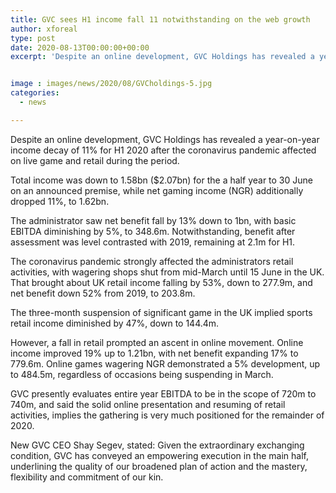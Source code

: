 ```yaml
---
title: GVC sees H1 income fall 11 notwithstanding on the web growth
author: xforeal 
type: post
date: 2020-08-13T00:00:00+00:00
excerpt: 'Despite an online development, GVC Holdings has revealed a year-on-year income decrease of 11&amp;percnt; for H1 2020 after the coronavirus pandemic affected on live game and retail during the period '


image : images/news/2020/08/GVCholdings-5.jpg
categories:
  - news

---
```

Despite an online development, GVC Holdings has revealed a year-on-year income decay of 11&percnt; for H1 2020 after the coronavirus pandemic affected on live game and retail during the period. 

Total income was down to 1.58bn ($2.07bn) for the a half year to 30 June on an announced premise, while net gaming income (NGR) additionally dropped 11&percnt;, to 1.62bn. 

The administrator saw net benefit fall by 13&percnt; down to 1bn, with basic EBITDA diminishing by 5&percnt;, to 348.6m. Notwithstanding, benefit after assessment was level contrasted with 2019, remaining at 2.1m for H1. 

The coronavirus pandemic strongly affected the administrators retail activities, with wagering shops shut from mid-March until 15 June in the UK. That brought about UK retail income falling by 53&percnt;, down to 277.9m, and net benefit down 52&percnt; from 2019, to 203.8m. 

The three-month suspension of significant game in the UK implied sports retail income diminished by 47&percnt;, down to 144.4m. 

However, a fall in retail prompted an ascent in online movement. Online income improved 19&percnt; up to 1.21bn, with net benefit expanding 17&percnt; to 779.6m. Online games wagering NGR demonstrated a 5&percnt; development, up to 484.5m, regardless of occasions being suspending in March. 

GVC presently evaluates entire year EBITDA to be in the scope of 720m to 740m, and said the solid online presentation and resuming of retail activities, implies the gathering is very much positioned for the remainder of 2020. 

New GVC CEO Shay Segev, stated: Given the extraordinary exchanging condition, GVC has conveyed an empowering execution in the main half, underlining the quality of our broadened plan of action and the mastery, flexibility and commitment of our kin.